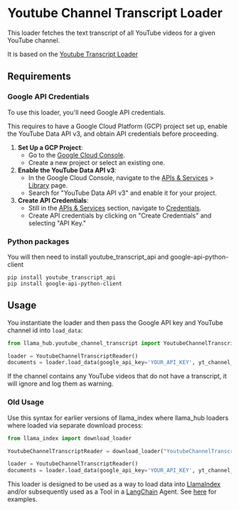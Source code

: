 # Youtube Channel Transcript Loader

This loader fetches the text transcript of all YouTube videos for a given YouTube channel.

It is based on the [Youtube Transcript Loader](https://llamahub.ai/l/youtube_transcript)

## Requirements

### Google API Credentials
To use this loader, you'll need Google API credentials.

This requires to have a Google Cloud Platform (GCP) project set up, enable the YouTube Data API v3, 
and obtain API credentials before proceeding.

1. **Set Up a GCP Project**:
    * Go to the [Google Cloud Console](https://console.cloud.google.com/).
    * Create a new project or select an existing one. 
2. **Enable the YouTube Data API v3**:
    * In the Google Cloud Console, navigate to the [APIs & Services](https://console.cloud.google.com/apis) > [Library](https://console.cloud.google.com/apis/library) page. 
    * Search for "YouTube Data API v3" and enable it for your project.
3. **Create API Credentials**:
    * Still in the [APIs & Services](https://console.cloud.google.com/apis) section, navigate to [Credentials](https://console.cloud.google.com/apis/credentials).
    * Create API credentials by clicking on "Create Credentials" and selecting "API Key."

### Python packages

You will then need to install youtube_transcript_api and google-api-python-client

```
pip install youtube_transcript_api
pip install google-api-python-client
```


## Usage

You instantiate the loader and then pass the Google API key and YouTube channel id into `load_data`:

```python
from llama_hub.youtube_channel_transcript import YoutubeChannelTranscriptReader

loader = YoutubeChannelTranscriptReader()
documents = loader.load_data(google_api_key='YOUR_API_KEY', yt_channel_id='UCeRjipR4_SsCddq9VZ2AeKg')
```

If the channel contains any YouTube videos that do not have a transcript, it will ignore and log them as warning.


### Old Usage

Use this syntax for earlier versions of llama_index where llama_hub loaders where loaded via separate download process:

```python
from llama_index import download_loader

YoutubeChannelTranscriptReader = download_loader("YoutubeChannelTranscriptReader")

loader = YoutubeChannelTranscriptReader()
documents = loader.load_data(google_api_key='YOUR_API_KEY', yt_channel_id='UCeRjipR4_SsCddq9VZ2AeKg')
```

This loader is designed to be used as a way to load data into [LlamaIndex](https://github.com/run-llama/llama_index/tree/main/llama_index) and/or subsequently used as a Tool in a [LangChain](https://github.com/hwchase17/langchain) Agent. See [here](https://github.com/run-llama/llama-hub/tree/main) for examples.
